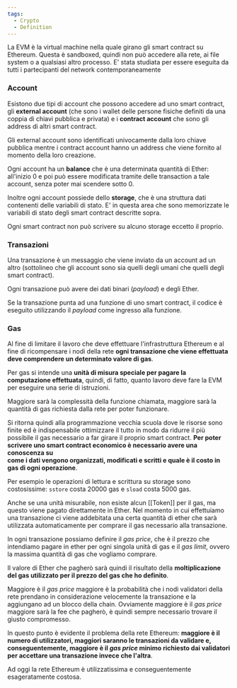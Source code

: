 ```yaml
---
tags:
  - Crypto
  - Definition
---
```



La EVM è la virtual machine nella quale girano gli smart contract su Ethereum.
Questa è sandboxed, quindi non può accedere alla rete, ai file system o a qualsiasi altro processo.
E' stata studiata per essere eseguita da tutti i partecipanti del network contemporaneamente

### Account

Esistono due tipi di account che possono accedere ad uno smart contract, gli **external account** (che sono i wallet delle persone fisiche definiti da una coppia di chiavi pubblica e privata) e i **contract account** che sono gli address di altri smart contract.

Gli external account sono identificati univocamente dalla loro chiave pubblica mentre i contract account hanno un address che viene fornito al momento della loro creazione.

Ogni account ha un **balance** che è una determinata quantità di Ether: all'inizio 0 e poi può essere modificata tramite delle transaction a tale account, senza poter mai scendere sotto 0.

Inoltre ogni account possiede dello **storage**, che è una struttura dati contenenti delle variabili di stato. E' in questa area che sono memorizzate le variabili di stato degli smart contract descritte sopra.

Ogni smart contract non può scrivere su alcuno storage eccetto il proprio.

### Transazioni

Una transazione è un messaggio che viene inviato da un account ad un altro (sottolineo che gli account sono sia quelli degli umani che quelli degli smart contract).

Ogni transazione può avere dei dati binari (_payload_) e degli Ether.

Se la transazione punta ad una funzione di uno smart contract, il codice è eseguito utilizzando il _payload_ come ingresso alla funzione.

### Gas

Al fine di limitare il lavoro che deve effettuare l'infrastruttura Ethereum e al fine di ricompensare i nodi della rete **ogni transazione che viene effettuata deve comprendere un determinato valore di gas**.

Per gas si intende una **unità di misura speciale per pagare la computazione effettuata**, quindi, di fatto, quanto lavoro deve fare la EVM per eseguire una serie di istruzioni.

Maggiore sarà la complessità della funzione chiamata, maggiore sarà la quantità di gas richiesta dalla rete per poter funzionare.

Si ritorna quindi alla programmazione vecchia scuola dove le risorse sono finite ed è indispensabile ottimizzare il tutto in modo da ridurre il più possibile il gas necessario a far girare il proprio smart contract. **Per poter scrivere uno smart contract economico è necessario avere una conoscenza su  
come i dati vengono organizzati, modificati e scritti e quale è il costo in gas di ogni operazione**.

Per esempio le operazioni di lettura e scrittura su storage sono costosissime: `sstore` costa 20000 gas e `sload` costa 5000 gas.

Anche se una unità misurabile, non esiste alcun [[Token]] per il gas, ma questo viene pagato direttamente in Ether. Nel momento in cui effettuiamo una transazione ci viene addebitata una certa quantità di ether che sarà utilizzata automaticamente per comprare il gas necessario alla transazione.

In ogni transazione possiamo definire il _gas price_, che è il prezzo che intendiamo pagare in ether per ogni singola unità di gas e il _gas limit_, ovvero la massima quantità di gas che vogliamo comprare.

Il valore di Ether che pagherò sarà quindi il risultato della **moltiplicazione del gas utilizzato per il prezzo del gas che ho definito**.

Maggiore è il _gas price_ maggiore è la probabilità che i nodi validatori della rete prendano in considerazione velocemente la transazione e la aggiungano ad un blocco della chain. Ovviamente maggiore è il _gas price_ maggiore sarà la fee che pagherò, è quindi sempre necessario trovare il giusto compromesso.

In questo punto è evidente il problema della rete Ethereum: **maggiore è il numero di utilizzatori, maggiori saranno le transazioni da validare e, conseguentemente, maggiore è il _gas price_ minimo richiesto dai validatori per accettare una transazione invece che l'altra**.

Ad oggi la rete Ethereum è utilizzatissima e conseguentemente esageratamente costosa.
